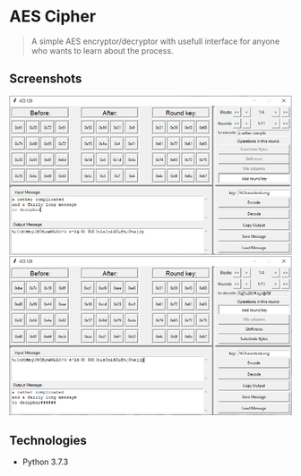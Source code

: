 # AES Cipher
> A simple AES encryptor/decryptor with usefull interface for anyone who wants to learn about the process.

## Screenshots
![Example screenshot](./img/encode.png)
![Example screenshot](./img/decode.png)

## Technologies
* Python 3.7.3
